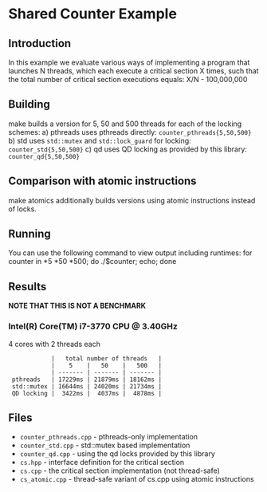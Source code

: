Shared Counter Example
======================
Introduction
------------
In this example we evaluate various ways of implementing a program that
launches N threads, which each execute a critical section X times,
such that the total number of critical section executions equals:
X/N - 100,000,000

Building
--------
make
builds a version for 5, 50 and 500 threads for each of the locking schemes:
a) pthreads uses pthreads directly: `counter_pthreads{5,50,500}`
b) std uses `std::mutex` and `std::lock_guard` for locking: `counter_std{5,50,500}`
c) qd uses QD locking as provided by this library: `counter_qd{5,50,500}`

Comparison with atomic instructions
-----------------------------------
make atomics
additionally builds versions using atomic instructions instead of locks.

Running
-------
You can use the following command to view output including runtimes:
    for counter in *5 *50 *500; do ./$counter; echo; done


Results
-------
**NOTE THAT THIS IS NOT A BENCHMARK**

### Intel(R) Core(TM) i7-3770 CPU @ 3.40GHz ###
4 cores with 2 threads each
```
            |   total number of threads   |
            |    5    |   50    |   500   |
            | ------- | ------- | ------- |
 pthreads   | 17229ms | 21879ms | 18162ms |
 std::mutex | 16644ms | 24020ms | 21734ms |
 QD locking |  3422ms |  4037ms |  4878ms |
```

Files
-----
* `counter_pthreads.cpp` - pthreads-only implementation
* `counter_std.cpp` - std::mutex based implementation
* `counter_qd.cpp` - using the qd locks provided by this library
* `cs.hpp` - interface definition for the critical section
* `cs.cpp` - the critical section implementation (not thread-safe)
* `cs_atomic.cpp` - thread-safe variant of cs.cpp using atomic instructions
